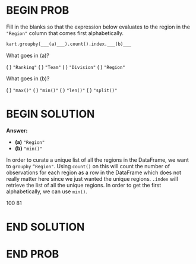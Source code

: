 # BEGIN PROB

Fill in the blanks so that the expression below evaluates to the region in the `"Region"` column that comes first alphabetically.

```py
kart.groupby(___(a)___).count().index.___(b)___
```

What goes in (a)?

( ) `"Ranking"`
( ) `"Team"`
( ) `"Division"`
( ) `"Region"`

What goes in (b)?

( ) `"max()"`
( ) `"min()"`
( ) `"len()"`
( ) `"split()"`

# BEGIN SOLUTION

**Answer:**

- **\(a\)** `"Region"`
- **\(b\)** `"min()"`

In order to curate a unique list of all the regions in the DataFrame, we want to `groupby` `“Region"`. Using `count()` on this will count the number of observations for each region as a row in the DataFrame which does not really matter here since we just wanted the unique regions. `.index` will retrieve the list of all the unique regions. In order to get the first alphabetically, we can use `min()`. 

<average>100</average>
<average>81</average>


<!-- <average>91</average> -->

# END SOLUTION

# END PROB

